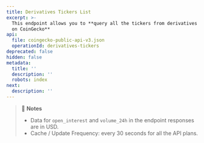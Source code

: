 ```yaml
---
title: Derivatives Tickers List
excerpt: >-
  This endpoint allows you to **query all the tickers from derivatives exchanges
  on CoinGecko**
api:
  file: coingecko-public-api-v3.json
  operationId: derivatives-tickers
deprecated: false
hidden: false
metadata:
  title: ''
  description: ''
  robots: index
next:
  description: ''
---
```

> 📘 **Notes**
>
> * Data for `open_interest` and `volume_24h` in the endpoint responses are in USD.
> * Cache / Update Frequency: every 30 seconds for all the API plans.

